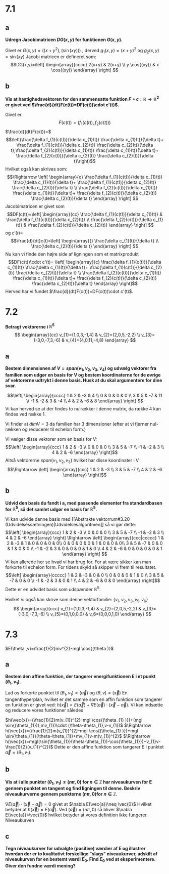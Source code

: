 # 7.1
## a
**Udregn Jacobimatricen $DG(x,y)$ for funktionen $G(x,y)$.**

Givet er $G(x,y)=((x+y^{2}),(\sin{}(xy)))$ , derved $g_{1}(x,y)=(x+y)^{2}$ og $g_{2}(x,y)=\sin{(xy)}$
Jacobi matricen er defineret som:
$$DG(x,y)=\left[
\begin{array}{cccc}
2(x+y) & 2(x+y) \\ 
y \cos{(xy)} & x \cos{(xy)}
\end{array}
\right] $$
## b
**Vis at hastighedsvektoren for den sammensatte funktion $F\circ c:\mathbb{R}\to \mathbb{R}^{2}$ er givet ved $\frac{d}{dt}F(c(t))=DF(c(t))\cdot c'(t)$.**

Givet er $$F(c(t))=(f_{1}(c(t)),f_{2}(c(t)))$$
$\frac{d}{dt}F(c(t))=$
$$\left(\frac{\delta f_{1}(c(t))}{\delta c_{1}(t)} \frac{\delta c_{1}(t)}{\delta t}+ \frac{\delta f_{1}(c(t))}{\delta c_{2}(t)} \frac{\delta c_{2}(t)}{\delta t},\frac{\delta f_{2}(c(t))}{\delta c_{1}(t)} \frac{\delta c_{1}(t)}{\delta t}+ \frac{\delta f_{2}(c(t))}{\delta c_{2}(t)} \frac{\delta c_{2}(t)}{\delta t}\right)$$
Hvilket også kan skrives som:
$$\Rightarrow \left[
\begin{array}{c}
\frac{\delta f_{1}(c(t))}{\delta c_{1}(t)} \frac{\delta c_{1}(t)}{\delta t}+ \frac{\delta f_{1}(c(t))}{\delta c_{2}(t)} \frac{\delta c_{2}(t)}{\delta t} \\ 
\frac{\delta f_{2}(c(t))}{\delta c_{1}(t)} \frac{\delta c_{1}(t)}{\delta t}+ \frac{\delta f_{2}(c(t))}{\delta c_{2}(t)} \frac{\delta c_{2}(t)}{\delta t}
\end{array}
\right] $$
Jacobimatricen er givet som
$$DF(c(t))=\left[
\begin{array}{cc}
\frac{\delta f_{1}(c(t))}{\delta c_{1}(t)} & \frac{\delta f_{1}(c(t))}{\delta c_{2}(t)} \\ 
\frac{\delta f_{2}(c(t))}{\delta c_{1}(t)} & \frac{\delta f_{2}(c(t))}{\delta c_{2}(t)}
\end{array}
\right] $$
og $c'(t)=$
$$\frac{d}{dt}c(t)=\left[
\begin{array}{}
\frac{\delta c_{1}(t)}{\delta t} \\ \frac{\delta c_{2}(t)}{\delta t}
\end{array}
\right] $$
Nu kan vi finde den højre side af ligningen som et matrixprodukt
$$DF(c(t))\cdot c'(t)= \left[
\begin{array}{c}
\frac{\delta f_{1}(c(t))}{\delta c_{1}(t)} \frac{\delta c_{1}(t)}{\delta t}+ \frac{\delta f_{1}(c(t))}{\delta c_{2}(t)} \frac{\delta c_{2}(t)}{\delta t} \\ 
\frac{\delta f_{2}(c(t))}{\delta c_{1}(t)} \frac{\delta c_{1}(t)}{\delta t}+ \frac{\delta f_{2}(c(t))}{\delta c_{2}(t)} \frac{\delta c_{2}(t)}{\delta t}
\end{array}
\right]$$
Herved har vi fundet $\frac{d}{dt}F(c(t))=DF(c(t))\cdot c'(t)$.
# 7.2
**Betragt vektorerne i $\mathbb{R}^{5}$**
$$
\begin{array}{cc}
v_{1}=(1,0,3,-1,4) & v_{2}=(2,0,5,-2,2) \\ v_{3}=(-3,0,-7,3,-6) & v_{4}=(4,0,11,-4,8)
\end{array}
$$
## a
**Bestem dimensionen af $V=span(v_{1},v_{2},v_{3},v_{4})$ og udvælg vektorer fra familien som udgør en basis for V og bestem koordinaterne for de øvrige af vektorerne udtrykt i denne basis. Husk at du skal argumentere for dine svar.**

$$\left[
\begin{array}{cccc}
1 & 2 & -3 & 4 \\ 
0 & 0 & 0 & 0 \\ 
3 & 5 & -7 & 11 \\ 
-1 & -2 & 3 & -4 \\ 
4 & 2 & -6 & 8
\end{array}
\right] $$
Vi kan herved se at der findes to nulrækker i denne matrix, da række 4 kan findes ved række 1.

Vi finder at $dim V=3$ da familien har 3 dimensioner (efter at vi fjerner nul-rækken og reducerer til echelon form.)

Vi vælger disse vektorer som en basis for V:
$$\left[
\begin{array}{ccc}
1 & 2 & -3 \\ 
0 & 0 & 0  \\ 
3 & 5 & -7  \\ 
-1 & -2 & 3  \\ 
4 & 2 & -6
\end{array}
\right]$$
Altså vektorerne $span \{v_{1},v_{2},v_{3} \}$ hvilket har disse koordinater i V
$$\Rightarrow  \left[
\begin{array}{ccc}
1 & 2 & -3 \\ 
3 & 5 & -7 \\ 
4 & 2 & -6
\end{array}
\right]$$
## b
**Udvid den basis du fandt i a, med passende elementer fra standardbasen for $\mathbb{R}^{5}$, så det samlet udgør en basis for $\mathbb{R}^{5}$.**

Vi kan udvide denne basis med [[Abstrakte vektorrum#3.20 (Udvidelsessætningen)|Udvidelsesalgoritmen]] så vi gør dette:
$$\left[
\begin{array}{ccc}
1 & 2 & -3  \\ 
0 & 0 & 0  \\ 
3 & 5 & -7  \\ 
-1 & -2 & 3  \\ 
4 & 2 & -6
\end{array}
\right] \Rightarrow 
\left[
\begin{array}{ccc|ccccc}
1 & 2 & -3   & 1 & 0 & 0 & 0 & 0\\ 
0 & 0 & 0   & 0 & 1 & 0 & 0 & 0\\ 
3 & 5 & -7  & 0 & 0 & 1 & 0 & 0 \\ 
-1 & -2 & 3  & 0 & 0 & 0 & 1 & 0 \\ 
4 & 2 & -6  & 0 & 0 & 0 & 0 & 1
\end{array}
\right] $$
Vi kan allerede her se hvad vi har brug for. For at være sikker kan man forkorte til echelon form. For tidens skyld så skipper vi frem til resultatet.
$$\left[
\begin{array}{ccccc}
1 & 2 & -3 & 0 & 0 \\ 
0 & 0 & 0 & 1 & 0 \\ 
3 & 5 & -7 & 0 & 0 \\ 
-1 & -2 & 3 & 0 & 1 \\ 
4 & 2 & -6 & 0 & 0
\end{array}
\right]$$
Dette er en udvidet basis som udspænder $\mathbb{R}^{5}$.

Hvilket vi også kan skrive som denne vektorfamilie:
$\{v_{1},v_{2},v_{3},v_{5},v_{6} \}$
$$
\begin{array}{ccc}
v_{1}=(1,0,3,-1,4) & v_{2}=(2,0,5,-2,2) & v_{3}=(-3,0,-7,3,-6) \\ v_{5}=(0,1,0,0,0) & v_6=(0,0,0,1,0)
\end{array}
$$
# 7.3
$E(\theta ,v)=\frac{1}{2}mv^{2}-mgl \cos{(\theta )}$ 
## a
**Bestem den affine funktion, der tangerer energifunktionen E i et punkt $(\theta_{1},v_{1})$.**

Lad os forkorte punktet til $(\theta_{1},v_{1})=(\vec{a})$ og $(\theta,v)=(\vec{x})$
En tangenthyperplan, hvilket er det samme som en affin funktion som tangerer en funktion er givet ved: $h(\vec{x})=E(\vec{a})+\nabla E(\vec{a})\cdot (\vec{x}-\vec{a})$.
Vi kan indsætte og reducere vores funktioner således 

$h(\vec{x})=(\frac{1}{2}m(v_{1})^{2}-mgl \cos{(\theta_{1} )})+(mgl \sin{(\theta_{1})},mv_{1})\cdot (\theta-\theta_{1},v-v_{1})$
$\Rightarrow h(\vec{x})=(\frac{1}{2}m(v_{1})^{2}-mgl \cos{(\theta_{1} )})+mgl \sin{\theta_{1}}(\theta-\theta_{1})+mv_{1}v-m(v_{1})^{2}$ 
$\Rightarrow h(\vec{x})=m(gl(\sin{\theta_{1}}(\theta-\theta_{1})-\cos{\theta_{1}})+v_{1}v- \frac{1}{2}(v_{1})^{2})$
Dette er den affine funktion som tangerer E i punktet $\vec{a}=(\theta_{1},v_{1})$.

## b
**Vis at i alle punkter $(\theta_{1},v_{1})\neq (n \pi ,0)$ for $n \in \mathbb{Z}$ har niveaukurven for E gennem punktet en tangent og find ligningen til denne. 
Beskriv niveaukurverne gennem punkterne $(n \pi ,0)$for $n \in \mathbb{Z}$.**

$\nabla E(\vec{a})\cdot (\vec{x}-\vec{a})=0$ givet at $\nabla E(\vec{a})\neq \vec{0}$ Hvilket betyder at $h(\vec{x})=E(\vec{a})$.
Ved $(\vec{a})=(n \pi ,0)$ så bliver $\nabla E(\vec{a})=\vec{0}$ hvilket betyder at vores definition ikke fungerer. Niveaukurven 

## c
**Tegn niveaukurver for udvalgte (positive) værdier af E og illustrer hvordan der er to kvalitativt forskellige "slags" niveaukurver, adskilt af niveaukurven for en bestemt værdi $E_{0}$. 
Find $E_{0}$ ved at eksperimentere. 
Giver den fundne værdi mening?**

